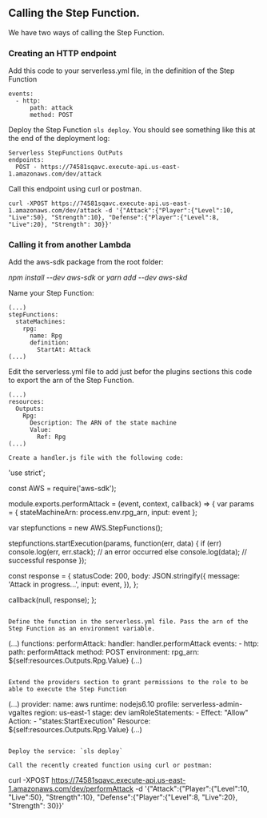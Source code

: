 ## Calling the Step Function.

We have two ways of calling the Step Function.

### Creating an HTTP endpoint

Add this code to your serverless.yml file, in the definition of the Step Function

```
events:
  - http:
      path: attack
      method: POST
```

Deploy the Step Function `sls deploy`. You should see something like this at the end of the deployment log:

```
Serverless StepFunctions OutPuts
endpoints:
  POST - https://74581sqavc.execute-api.us-east-1.amazonaws.com/dev/attack
```

Call this endpoint using curl or postman.

```
curl -XPOST https://74581sqavc.execute-api.us-east-1.amazonaws.com/dev/attack -d '{"Attack":{"Player":{"Level":10, "Live":50}, "Strength":10}, "Defense":{"Player":{"Level":8, "Live":20}, "Strength": 30}}'
```

### Calling it from another Lambda

Add the aws-sdk package from the root folder:

*npm install --dev aws-sdk* or *yarn add --dev aws-skd*

Name your Step Function:

```
(...)
stepFunctions:
  stateMachines:
    rpg:
      name: Rpg
      definition:
        StartAt: Attack
(...)
```

Edit the serverless.yml file to add just befor the plugins sections this code to export the arn of the Step Function.

```
(...)
resources:
  Outputs:
    Rpg:
      Description: The ARN of the state machine
      Value:
        Ref: Rpg
(...)

Create a handler.js file with the following code:

```
'use strict';

const AWS = require('aws-sdk');

module.exports.performAttack = (event, context, callback) => {
  var params = {
    stateMachineArn: process.env.rpg_arn,
    input: event
  };

  var stepfunctions = new AWS.StepFunctions();

  stepfunctions.startExecution(params, function(err, data) {
    if (err) console.log(err, err.stack); // an error occurred
    else     console.log(data);           // successful response
  });

  const response = {
    statusCode: 200,
    body: JSON.stringify({
      message: 'Attack in progress...',
      input: event,
    }),
  };

  callback(null, response);
};
```

Define the function in the serverless.yml file. Pass the arn of the Step Function as an environment variable.

```
(...)
functions:
  performAttack:
    handler: handler.performAttack
    events:
        - http:
            path: performAttack
            method: POST
    environment:
      rpg_arn: ${self:resources.Outputs.Rpg.Value}
(...)
```

Extend the providers section to grant permissions to the role to be able to execute the Step Function

```
(...)
provider:
  name: aws
  runtime: nodejs6.10
  profile: serverless-admin-vgaltes
  region: us-east-1
  stage: dev
  iamRoleStatements:
    -  Effect: "Allow"
       Action:
         - "states:StartExecution"
       Resource: ${self:resources.Outputs.Rpg.Value}
(...)
```

Deploy the service: `sls deploy`

Call the recently created function using curl or postman:

```
curl -XPOST https://74581sqavc.execute-api.us-east-1.amazonaws.com/dev/performAttack -d '{"Attack":{"Player":{"Level":10, "Live":50}, "Strength":10}, "Defense":{"Player":{"Level":8, "Live":20}, "Strength": 30}}'
```
